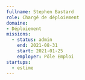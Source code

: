 ```yaml
---
fullname: Stephen Bastard
role: Chargé de déploiement
domaine:
- Déploiement
missions:
  - status: admin
    end: 2021-08-31
    start: 2021-01-25
    employer: Pôle Emploi
startups:
  - estime
---
```

